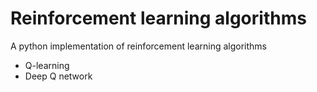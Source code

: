 # Reinforcement learning algorithms

A python implementation of reinforcement learning algorithms

* Q-learning
* Deep Q network

